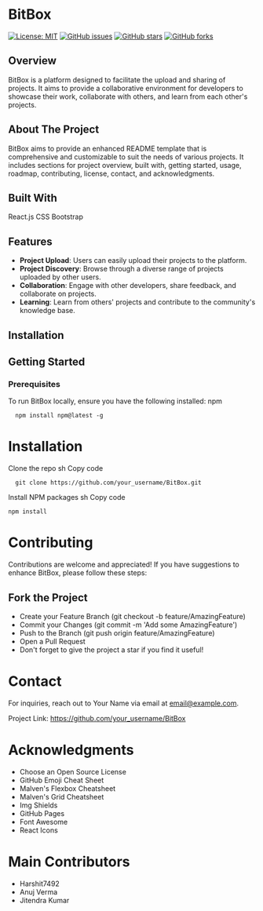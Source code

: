 # BitBox

[![License: MIT](https://img.shields.io/badge/License-MIT-yellow.svg)](https://opensource.org/licenses/MIT)
[![GitHub issues](https://img.shields.io/github/issues/yourusername/codecontri.svg)](https://github.com/yourusername/codecontri/issues)
[![GitHub stars](https://img.shields.io/github/stars/yourusername/codecontri.svg)](https://github.com/yourusername/codecontri/stargazers)
[![GitHub forks](https://img.shields.io/github/forks/yourusername/codecontri.svg)](https://github.com/yourusername/codecontri/network)

## Overview

BitBox is a platform designed to facilitate the upload and sharing of projects. It aims to provide a collaborative environment for developers to showcase their work, collaborate with others, and learn from each other's projects.

 ## About The Project
BitBox aims to provide an enhanced README template that is comprehensive and customizable to suit the needs of various projects. It includes sections for project overview, built with, getting started, usage, roadmap, contributing, license, contact, and acknowledgments.

## Built With
React.js
CSS
Bootstrap

## Features

- **Project Upload**: Users can easily upload their projects to the platform.
- **Project Discovery**: Browse through a diverse range of projects uploaded by other users.
- **Collaboration**: Engage with other developers, share feedback, and collaborate on projects.
- **Learning**: Learn from others' projects and contribute to the community's knowledge base.

## Installation

## Getting Started
### Prerequisites
   To run BitBox locally, ensure you have the following installed:
      npm 
      
      npm install npm@latest -g

# Installation
Clone the repo
sh
Copy code

      git clone https://github.com/your_username/BitBox.git   
Install NPM packages
sh
Copy code

    npm install
      
# Contributing
Contributions are welcome and appreciated! If you have suggestions to enhance BitBox, please follow these steps:

## Fork the Project
- Create your Feature Branch (git checkout -b feature/AmazingFeature)
- Commit your Changes (git commit -m 'Add some AmazingFeature')
- Push to the Branch (git push origin feature/AmazingFeature)
- Open a Pull Request
- Don't forget to give the project a star if you find it useful!

# Contact
For inquiries, reach out to Your Name via email at email@example.com.

Project Link: https://github.com/your_username/BitBox

# Acknowledgments
- Choose an Open Source License
- GitHub Emoji Cheat Sheet
- Malven's Flexbox Cheatsheet
- Malven's Grid Cheatsheet
- Img Shields
- GitHub Pages
- Font Awesome
- React Icons

# Main Contributors
- Harshit7492
- Anuj Verma
- Jitendra Kumar